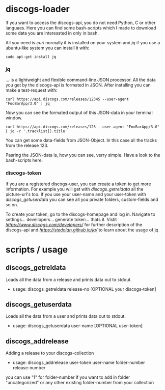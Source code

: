 # discogs-loader
If you want to access the discogs-api, you do not need Python, C or other languaes. Here you can find some bash-scripts which I made to download some data you are interessted in only in bash.

All you need is *curl* normally it is installed on your system and *jq* if you use a ubuntu-like system you can install it with:
```
sudo apt-get install jq
```

### jq
... is a lightweight and flexible command-line JSON processor. All the data you get by the discogs-api is formated in JSON. 
After installing you can make a test-request with:
```
curl https://api.discogs.com/releases/12345 --user-agent "FooBarApp/3.0" | jq
```
Now you can see the formated output of this JSON-data in your terminal window.
```
curl https://api.discogs.com/releases/123 --user-agent "FooBarApp/3.0" | jq -r '.tracklist[].title'
```
You can get some data-fields from JSON-Object. In this case all the tracks from the release 123.

Pasring the JSON-data is, how you can see, verry simple. Have a look to the bash-scripts here.

### discogs-token
If you are a registered discogs-user, you can create a token to get more information. For example you will get with *discogs_getreldata* all the picture-url's too. If you use your user-name and your user-token with *discogs_getuserdata* you can see all you private folders, custom-fields and so on.

To create your token, go to the discogs-homepage and log in. Navigate to settings... devellopers... generate token... thats it. Vistit *https://www.discogs.com/developers/* for further description of the discogs-api and *https://stedolan.github.io/jq/* to learn about the usage of jq.


# scripts / usage
## discogs_getreldata
Loads all the data from a release and prints data out to stdout.
- usage: discogs_getreldata release-no [OPTIONAL your discogs-token]

## discogs_getuserdata
Loads all the data from a user and prints data out to stdout.
- usage: discogs_getuserdata user-name [OPTIONAL user-token]

## discogs_addrelease
Adding a release to your discogs-collection
- usage: discogs_addrelease user-token user-name folder-number release-number

you can use "1" for folder-number if you want to add in folder "uncategorized" or any other existing folder-number from your collection
